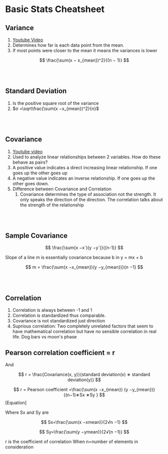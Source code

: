 # Basic Stats Cheatsheet

## Variance 

1. [Youtube Video](https://www.youtube.com/watch?v=JIIXQaMXBVM)
2. Determines how far is each data point from the mean. 
3. If most points were closer to the mean it means the variances is lower  

$$
  \frac{\sum(x − x_{mean})^2}{(n − 1)}
$$

 
 
<br>
<br>
 
## Standard Deviation 

 

1. Is the positive square root of the variance 
2. $σ =\sqrt\frac{\sum(x −x_{mean})^2}{n}$
 
<br>
<br>


## Covariance 

 

1. [Youtube video](https://www.youtube.com/watch?v=xGbpuFNR1ME)
2. Used to analyze linear relationships between 2 variables. How do these behave as pairs?  
3. A positive value indicates a direct increasing linear relationship. If one goes up the other goes up 
4. A negative value indicates an inverse relationship. If one goes up the other goes down. 
5. Difference between Covariance and Correlation 
   1. Covariance determines the type of association not the strength. It only speaks the direction of the direction. The correlation talks about the strength of the relationship 

 
<br>
<br>

## Sample Covariance 
 

$$ \frac{\sum(x  −x`)(y −y`)}{(n-1)} $$
 


Slope of a line m is essentially covariance because b in y = mx + b 

$$
    m = \frac{\sum(x −x_{mean})(y −y_{mean})}{n −1}
$$

 
<br>
<br>

## Correlation 

 

1. Correlation is always between -1 and 1 
2. Correlation is standardized thus comparable. 
3. Covariance is not standardized just direction 
4. Suprious correlation: Two completely unrelated factors that seem to have mathematical correlation but have no sensible correlation in real life. Dog bars vs moon's phase 


## Pearson correlation coefficient = r 

And 

$$
r = \frac{Covariance(x, y)}{standard deviation(x) ∗ standard deviation(y)}
$$ 

 
$$
r = Pearson coefficient =\frac{\sum(x −x_{mean}) (y −y_{mean})}{(n−1)∗Sx ∗Sy }
$$ 
[Equation] 
 

Where Sx and Sy are 

$$ 
    Sx=\frac{\sum(x −xmean)}{2√n −1}
$$
 
$$
    Sy=\frac{\sum(y −ymean)}{2√(n −1)}
$$ 
 


r is the coefficient of correlation 
When n=number of elements in consideration 
 

 

 

 
 